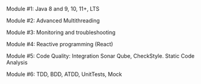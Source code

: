 Module #1: Java 8 and 9, 10, 11+, LTS

Module #2: Advanced Multithreading

Module #3: Monitoring and troubleshooting

Module #4: Reactive programming (React)

Module #5: Code Quality: Integration Sonar Qube, CheckStyle. Static Code Analysis

Module #6: TDD, BDD, ATDD, UnitTests, Mock
